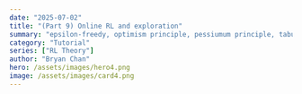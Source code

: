 ```yaml
---
date: "2025-07-02"
title: "(Part 9) Online RL and exploration"
summary: "epsilon-freedy, optimism principle, pessiumum principle, tabular MDPs, UCRL, UCBVI, Featurized MDPs, linear mixture MDPs, UCRL-VTR, Linear MDPs, LSVI-UCB, Rmax, Bellman rank, https://arxiv.org/pdf/1610.09512, ellipsoid potential " 
category: "Tutorial"
series: ["RL Theory"]
author: "Bryan Chan"
hero: /assets/images/hero4.png
image: /assets/images/card4.png
---
```



